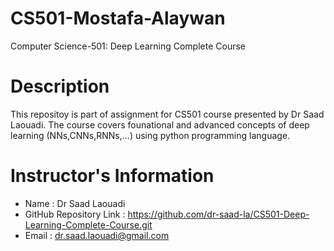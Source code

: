 # CS501-Mostafa-Alaywan
Computer Science-501: Deep Learning Complete Course
# Description 
This repositoy is part of assignment for CS501 course presented by Dr Saad Laouadi. The course covers founational and advanced concepts of deep learning (NNs,CNNs,RNNs,...) using python programming language.
# Instructor's Information
- Name : Dr Saad Laouadi 
- GitHub Repository Link : https://github.com/dr-saad-la/CS501-Deep-Learning-Complete-Course.git
- Email :  dr.saad.laouadi@gmail.com

